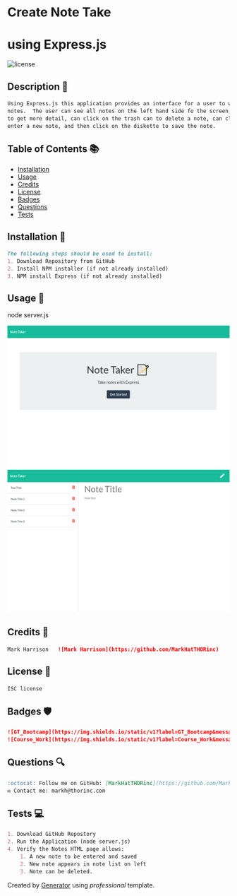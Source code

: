 # Create Note Take
# using Express.js

![license](https://img.shields.io/badge/license-ISC-blue)

## Description 📰
```md
Using Express.js this application provides an interface for a user to write and save
notes.  The user can see all notes on the left hand side fo the screen, can click on a note
to get more detail, can click on the trash can to delete a note, can click on the pencil to 
enter a new note, and then click on the diskette to save the note.
```

## Table of Contents 📚
- [Installation](#installation)
- [Usage](#usage)
- [Credits](#credits)
- [License](#license)
- [Badges](#badges)
- [Questions](#questions)
- [Tests](#tests)

## Installation 🚧
```md
The following steps should be used to install:
1. Download Repository from GitHub
2. Install NPM installer (if not already installed)
3. NPM install Express (if not already installed)
```

## Usage 🧮
node server.js

![Initial page](./images/index.png)
![Notes page](./images/notes.png)


## Credits 👷
```md
Mark Harrison   ![Mark Harrison](https://github.com/MarkHatTHORinc)
```

## License 📜
```md
ISC license
```

## Badges 🛡️
```md
![GT_Bootcamp](https://img.shields.io/static/v1?label=GT_Bootcamp&message=10-OOP&color=blue)
![Course_Work](https://img.shields.io/static/v1?label=Course_Work&message=10-Homework&color=blue)
```

## Questions 🔍
```md
:octocat: Follow me on GitHub: [MarkHatTHORinc](https://github.com/MarkHatTHORinc)
✉️ Contact me: markh@thorinc.com
```

## Tests  💻
```md
1. Download GitHub Repostory
2. Run the Application (node server.js)
4. Verify the Notes HTML page allows:
    1. A new note to be entered and saved
    2. New note appears in note list on left
    3. Note can be deleted.
```

Created by [Generator](_https://github.com/MarkHatTHORinc/09-NodeJS_) using _professional_ template. 
